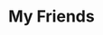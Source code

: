 ---
friends: true
title: My Friends
description: A life without a friend is a life without a sun.
permalink: /friends/
list:
  -
    name: pengzhanbo
    link: https://pengzhanbo.cn/
    avatar: https://github.com/pengzhanbo.png
    desc: 即使慢，驰而不息，纵会落后，纵会失败，但必须能够到达他所向的目标。
  -
    name: YOAKE
    link: https://yoyoyoake.github.io/
    avatar: https://github.com/YOYOYOAKE.png
    desc: Birds are born with no shackles.
  -
    name: Zephyr
    link: https://moiads.xyz/
    avatar: https://github.com/moiseak.png
    desc: 不要温和地走进那个良夜。
---